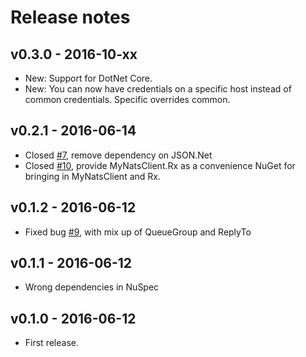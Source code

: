 # Release notes

## v0.3.0 - 2016-10-xx
- New: Support for DotNet Core.
- New: You can now have credentials on a specific host instead of common credentials. Specific overrides common.

## v0.2.1 - 2016-06-14
- Closed [#7](https://github.com/danielwertheim/mynatsclient/issues/9), remove dependency on JSON.Net
- Closed [#10](https://github.com/danielwertheim/mynatsclient/issues/9), provide MyNatsClient.Rx as a convenience NuGet for bringing in MyNatsClient and Rx.

## v0.1.2 - 2016-06-12
- Fixed bug [#9](https://github.com/danielwertheim/mynatsclient/issues/9), with mix up of QueueGroup and ReplyTo

## v0.1.1 - 2016-06-12
- Wrong dependencies in NuSpec

## v0.1.0 - 2016-06-12
- First release.